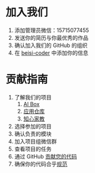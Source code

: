 # 加入我们

1. 添加管理员微信：15715077455
2. 发送你的简历与你最优秀的作品
3. 确认加入我们的 GitHub 的组织
4. 在 [beisi-coder](./CODER.md) 中添加你的信息

# 贡献指南

1. 了解我们的项目
   1. [AI Box](./project/AI%20Box.md)
   2. [应用仓库](./project/应用仓库.md)
   3. [知心家教](./project/知心家教.md)
2. 选择参加的项目
3. 确认负责的模块
4. 加入项目组微信群
5. 查看项目的任务
6. 通过 GitHub [贡献您的代码](./tutorial/tutorials/01_basic/01_github_tutorial.md)
7. 确保你的代码合乎[规范](./rules/README.md)
